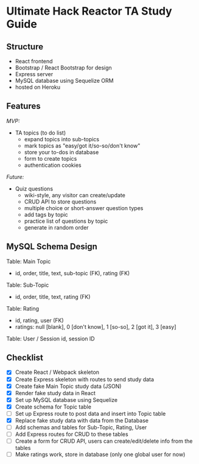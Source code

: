 # Ultimate Hack Reactor TA Study Guide #

## Structure ##
* React frontend
* Bootstrap / React Bootstrap for design
* Express server
* MySQL database using Sequelize ORM
* hosted on Heroku

## Features  ##

*MVP:*
* TA topics (to do list)
  * expand topics into sub-topics
  * mark topics as "easy/got it/so-so/don't know"
  * store your to-dos in database
  * form to create topics
  * authentication cookies

*Future:*
* Quiz questions
  * wiki-style, any visitor can create/update
  * CRUD API to store questions
  * multiple choice or short-answer question types
  * add tags by topic
  * practice list of questions by topic
  * generate in random order

## MySQL Schema Design ##

Table: Main Topic
 - id, order, title, text, sub-topic (FK), rating (FK)

Table: Sub-Topic
 - id, order, title, text, rating (FK)

Table: Rating
 - id, rating, user (FK)
  - ratings: null [blank], 0 [don't know], 1 [so-so], 2 [got it], 3 [easy]

Table: User / Session
id, session ID

## Checklist ##

- [x] Create React / Webpack skeleton
- [x] Create Express skeleton with routes to send study data
- [x] Create fake Main Topic study data (JSON)
- [x] Render fake study data in React
- [x] Set up MySQL database using Sequelize
- [x] Create schema for Topic table
- [ ] Set up Express route to post data and insert into Topic table
- [x] Replace fake study data with data from the Database
- [ ] Add schemas and tables for Sub-Topic, Rating, User
- [ ] Add Express routes for CRUD to these tables
- [ ] Create a form for CRUD API, users can create/edit/delete info from the tables
- [ ] Make ratings work, store in database (only one global user for now)